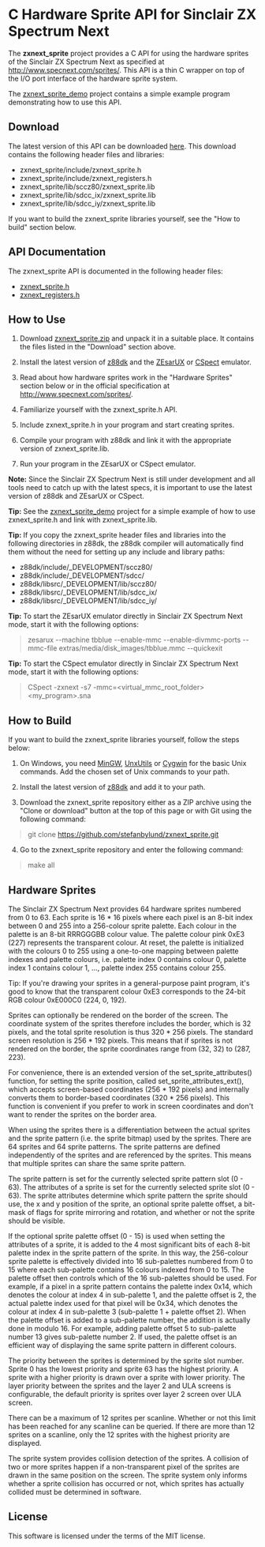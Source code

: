 # C Hardware Sprite API for Sinclair ZX Spectrum Next

The **zxnext_sprite** project provides a C API for using the hardware sprites of
the Sinclair ZX Spectrum Next as specified at http://www.specnext.com/sprites/.
This API is a thin C wrapper on top of the I/O port interface of the hardware
sprite system.

The [zxnext_sprite_demo](https://github.com/stefanbylund/zxnext_sprite_demo)
project contains a simple example program demonstrating how to use this API.

## Download

The latest version of this API can be downloaded [here](build/zxnext_sprite.zip).
This download contains the following header files and libraries:

* zxnext_sprite/include/zxnext_sprite.h
* zxnext_sprite/include/zxnext_registers.h
* zxnext_sprite/lib/sccz80/zxnext_sprite.lib
* zxnext_sprite/lib/sdcc_ix/zxnext_sprite.lib
* zxnext_sprite/lib/sdcc_iy/zxnext_sprite.lib

If you want to build the zxnext_sprite libraries yourself, see the "How to build"
section below.

## API Documentation

The zxnext_sprite API is documented in the following header files:

* [zxnext_sprite.h](include/zxnext_sprite.h)
* [zxnext_registers.h](include/zxnext_registers.h)

## How to Use

1. Download [zxnext_sprite.zip](build/zxnext_sprite.zip) and unpack it in a
suitable place. It contains the files listed in the "Download" section above.

2. Install the latest version of [z88dk](https://github.com/z88dk/z88dk) and
the [ZEsarUX](https://sourceforge.net/projects/zesarux/) or
[CSpect](https://dailly.blogspot.se/2017/07/new-cspect-zx-spectrum-next-emulator.html)
emulator.

4. Read about how hardware sprites work in the "Hardware Sprites" section below
or in the official specification at http://www.specnext.com/sprites/.

5. Familiarize yourself with the zxnext_sprite.h API.

6. Include zxnext_sprite.h in your program and start creating sprites.

7. Compile your program with z88dk and link it with the appropriate version of
zxnext_sprite.lib.

8. Run your program in the ZEsarUX or CSpect emulator.

**Note:** Since the Sinclair ZX Spectrum Next is still under development and all
tools need to catch up with the latest specs, it is important to use the latest
version of z88dk and ZEsarUX or CSpect.

**Tip:** See the [zxnext_sprite_demo](https://github.com/stefanbylund/zxnext_sprite_demo)
project for a simple example of how to use zxnext_sprite.h and link with zxnext_sprite.lib.

**Tip:** If you copy the zxnext_sprite header files and libraries into the
following directories in z88dk, the z88dk compiler will automatically find them
without the need for setting up any include and library paths:

* z88dk/include/_DEVELOPMENT/sccz80/
* z88dk/include/_DEVELOPMENT/sdcc/
* z88dk/libsrc/_DEVELOPMENT/lib/sccz80/
* z88dk/libsrc/_DEVELOPMENT/lib/sdcc_ix/
* z88dk/libsrc/_DEVELOPMENT/lib/sdcc_iy/

**Tip:** To start the ZEsarUX emulator directly in Sinclair ZX Spectrum Next
mode, start it with the following options:

> zesarux --machine tbblue --enable-mmc --enable-divmmc-ports --mmc-file extras/media/disk_images/tbblue.mmc --quickexit

**Tip:** To start the CSpect emulator directly in Sinclair ZX Spectrum Next
mode, start it with the following options:

> CSpect -zxnext -s7 -mmc=<virtual_mmc_root_folder> <my_program>.sna

## How to Build

If you want to build the zxnext_sprite libraries yourself, follow the steps below:

1. On Windows, you need [MinGW](http://www.mingw.org/),
[UnxUtils](https://sourceforge.net/projects/unxutils/) or
[Cygwin](https://www.cygwin.com/) for the basic Unix commands. Add the chosen
set of Unix commands to your path.

2. Install the latest version of [z88dk](https://github.com/z88dk/z88dk) and add
it to your path.

3. Download the zxnext_sprite repository either as a ZIP archive using the
"Clone or download" button at the top of this page or with Git using the
following command:

> git clone https://github.com/stefanbylund/zxnext_sprite.git

4. Go to the zxnext_sprite repository and enter the following command:

> make all

## Hardware Sprites

The Sinclair ZX Spectrum Next provides 64 hardware sprites numbered from 0 to
63\. Each sprite is 16 * 16 pixels where each pixel is an 8-bit index between
0 and 255 into a 256-colour sprite palette. Each colour in the palette is an
8-bit RRRGGGBB colour value. The palette colour pink 0xE3 (227) represents
the transparent colour. At reset, the palette is initialized with the colours
0 to 255 using a one-to-one mapping between palette indexes and palette
colours, i.e. palette index 0 contains colour 0, palette index 1 contains
colour 1, ..., palette index 255 contains colour 255.

Tip: If you're drawing your sprites in a general-purpose paint program, it's
good to know that the transparent colour 0xE3 corresponds to the 24-bit RGB
colour 0xE000C0 (224, 0, 192).

Sprites can optionally be rendered on the border of the screen. The coordinate
system of the sprites therefore includes the border, which is 32 pixels, and
the total sprite resolution is thus 320 * 256 pixels. The standard screen
resolution is 256 * 192 pixels. This means that if sprites is not rendered on
the border, the sprite coordinates range from (32, 32) to (287, 223).

For convenience, there is an extended version of the set_sprite_attributes()
function, for setting the sprite position, called set_sprite_attributes_ext(),
which accepts screen-based coordinates (256 * 192 pixels) and internally
converts them to border-based coordinates (320 * 256 pixels). This function
is convenient if you prefer to work in screen coordinates and don't want to
render the sprites on the border area.

When using the sprites there is a differentiation between the actual sprites
and the sprite pattern (i.e. the sprite bitmap) used by the sprites. There
are 64 sprites and 64 sprite patterns. The sprite patterns are defined
independently of the sprites and are referenced by the sprites. This means
that multiple sprites can share the same sprite pattern.

The sprite pattern is set for the currently selected sprite pattern slot
(0 - 63). The attributes of a sprite is set for the currently selected sprite
slot (0 - 63). The sprite attributes determine which sprite pattern the sprite
should use, the x and y position of the sprite, an optional sprite palette
offset, a bit-mask of flags for sprite mirroring and rotation, and whether or
not the sprite should be visible.

If the optional sprite palette offset (0 - 15) is used when setting the
attributes of a sprite, it is added to the 4 most significant bits of each
8-bit palette index in the sprite pattern of the sprite. In this way, the
256-colour sprite palette is effectively divided into 16 sub-palettes
numbered from 0 to 15 where each sub-palette contains 16 colours indexed from
0 to 15. The palette offset then controls which of the 16 sub-palettes should
be used. For example, if a pixel in a sprite pattern contains the palette
index 0x14, which denotes the colour at index 4 in sub-palette 1, and the
palette offset is 2, the actual palette index used for that pixel will be
0x34, which denotes the colour at index 4 in sub-palette 3 (sub-palette 1 +
palette offset 2). When the palette offset is added to a sub-palette number,
the addition is actually done in modulo 16. For example, adding palette
offset 5 to sub-palette number 13 gives sub-palette number 2. If used, the
palette offset is an efficient way of displaying the same sprite pattern in
different colours.

The priority between the sprites is determined by the sprite slot number.
Sprite 0 has the lowest priority and sprite 63 has the highest priority.
A sprite with a higher priority is drawn over a sprite with lower priority.
The layer priority between the sprites and the layer 2 and ULA screens is
configurable, the default priority is sprites over layer 2 screen over ULA
screen.

There can be a maximum of 12 sprites per scanline. Whether or not this limit
has been reached for any scanline can be queried. If there are more than 12
sprites on a scanline, only the 12 sprites with the highest priority are
displayed.

The sprite system provides collision detection of the sprites. A collision of
two or more sprites happen if a non-transparent pixel of the sprites are drawn
in the same position on the screen. The sprite system only informs whether a
sprite collision has occurred or not, which sprites has actually collided must
be determined in software.

## License

This software is licensed under the terms of the MIT license.
